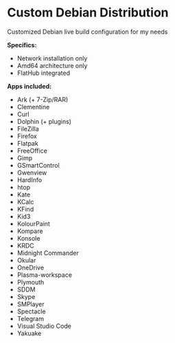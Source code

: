 # Custom Debian Distribution

Customized Debian live build configuration for my needs

**Specifics:**
* Network installation only
* Amd64 architecture only
* FlatHub integrated

**Apps included:**
* Ark (+ 7-Zip/RAR)
* Clementine
* Curl
* Dolphin (+ plugins)
* FileZilla
* Firefox
* Flatpak
* FreeOffice
* Gimp
* GSmartControl
* Gwenview
* HardInfo
* htop
* Kate
* KCalc
* KFind
* Kid3
* KolourPaint
* Kompare
* Konsole
* KRDC
* Midnight Commander
* Okular
* OneDrive
* Plasma-workspace
* Plymouth
* SDDM
* Skype
* SMPlayer
* Spectacle
* Telegram
* Visual Studio Code
* Yakuake
